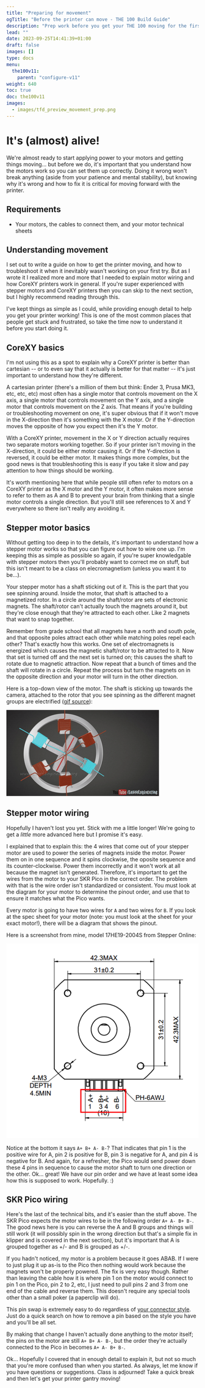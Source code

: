 ```yaml
---
title: "Preparing for movement"
ogTitle: "Before the printer can move - THE 100 Build Guide"
description: "Prep work before you get your THE 100 moving for the first time"
lead: ""
date: 2023-09-25T14:41:39+01:00
draft: false
images: []
type: docs
menu:
  the100v11:
    parent: "configure-v11"
weight: 640
toc: true
doc: the100v11
images: 
  - images/tfd_preview_movement_prep.png
---
```


# It's (almost) alive!
We're almost ready to start applying power to your motors and getting things moving... but before we do, it's important that you understand how the motors work so you can set them up correctly. Doing it wrong won't break anything (aside from your patience and mental stability), but knowing why it's wrong and how to fix it is critical for moving forward with the printer.

## Requirements 
  * Your motors, the cables to connect them, and your motor technical sheets

## Understanding movement
I set out to write a guide on how to get the printer moving, and how to troubleshoot it when it inevitably wasn't working on your first try. But as I wrote it I realized more and more that I needed to explain motor wiring and how CoreXY printers work in general. If you're super experienced with stepper motors and CoreXY printers then you can skip to the next section, but I highly recommend reading through this. 

I've kept things as simple as I could, while providing enough detail to help you get your printer working! This is one of the most common places that people get stuck and frustrated, so take the time now to understand it before you start doing it. 

## CoreXY basics
I'm not using this as a spot to explain why a CoreXY printer is better than cartesian -- or to even say that it actually is better for that matter -- it's just important to understand how they're different. 

A cartesian printer (there's a million of them but think: Ender 3, Prusa MK3, etc, etc, etc) most often has a single motor that controls movement on the X axis, a single motor that controls movement on the Y axis, and a single motor that controls movement on the Z axis. That means if you're building or troubleshooting movement on one, it's super obvious that if it won't move in the X-direction then it's something with the X motor. Or if the Y-direction moves the opposite of how you expect then it's the Y motor. 

With a CoreXY printer, movement in the X or Y direction actually requires two separate motors working together. So if your printer isn't moving in the X-direction, it could be either motor causing it. Or if the Y-direction is reversed, it could be either motor. It makes things more complex, but the good news is that troubleshooting this is easy if you take it slow and pay attention to how things should be working. 

It's worth mentioning here that while people still often refer to motors on a CoreXY printer as the X motor and the Y motor, it often makes more sense to refer to them as A and B to prevent your brain from thinking that a single motor controls a single direction. But you'll still see references to X and Y everywhere so there isn't really any avoiding it. 

## Stepper motor basics
Without getting too deep in to the details, it's important to understand how a stepper motor works so that you can figure out how to wire one up. I'm keeping this as simple as possible so again, if you're super knowledgable with stepper motors then you'll probably want to correct me on stuff, but this isn't meant to be a class on elecromagnetism (unless you want it to be...). 

Your stepper motor has a shaft sticking out of it. This is the part that you see spinning around. Inside the motor, that shaft is attached to a magnetized rotor. In a circle around the shaft/rotor are sets of electronic magnets. The shaft/rotor can't actually touch the magnets around it, but they're close enough that they're attracted to each other. Like 2 magnets that want to snap together. 

Remember from grade school that all magnets have a north and south pole, and that opposite poles attract each other while matching poles repel each other? That's exactly how this works. One set of electromagnets is energized which causes the magnetic shaft/rotor to be attracted to it. Now that set is turned off and the next set is turned on; this causes the shaft to rotate due to magnetic attraction. Now repeat that a bunch of times and the shaft will rotate in a circle. Repeat the process but turn the magnets on in the opposite direction and your motor will turn in the other direction.

Here is a top-down view of the motor. The shaft is sticking up towards the camera, attached to the rotor that you see spinning as the different magnet groups are electrified (<a href="https://www.youtube.com/watch?v=eyqwLiowZiU" target="_blank">gif source</a>):

<img src="images/stepper_motor_movement.gif">

## Stepper motor wiring
Hopefully I haven't lost you yet. Stick with me a little longer! We're going to get a <i>little</i> more advanced here but I promise it's easy.

I explained that to explain this: the 4 wires that come out of your stepper motor are used to power the series of magnets inside the motor. Power them on in one sequence and it spins clockwise, the oposite sequence and its counter-clockwise. Power them incorrectly and it won't work at all because the magnet isn't generated. Therefore, it's important to get the wires from the motor to your SKR Pico in the correct order. The problem with that is the wire order isn't standardized or consistent. You must look at the diagram for your motor to determine the pinout order, and use that to ensure it matches what the Pico wants. 

Every motor is going to have two wires for `A` and two wires for `B`. If you look at the spec sheet for your motor (note: you must look at the sheet for your exact motor!), there will be a diagram that shows the pinout. 

Here is a screenshot from mine, model 17HE19-2004S from Stepper Online:

<img src="images/motor_pinout.png">

Notice at the bottom it says `A+ B+ A- B-`? That indicates that pin 1 is the positive wire for A, pin 2 is positive for B, pin 3 is negative for A, and pin 4 is negative for B. And again, for a refresher, the Pico would send power down these 4 pins in sequence to cause the motor shaft to turn one direction or the other. Ok... great! We have our pin order and we have at least some idea how this is supposed to work. Hopefully. :) 

## SKR Pico wiring
Here's the last of the technical bits, and it's easier than the stuff above. The SKR Pico expects the motor wires to be in the following order `A+ A- B+ B-`. The good news here is you can reverse the A and B groups and things will still work (it will possibly spin in the wrong direction but that's a simple fix in klipper and is covered in the next section), but it's important that A is grouped together as +/- and B is grouped as +/-. 

If you hadn't noticed, my motor is a problem because it goes ABAB. If I were to just plug it up as-is to the Pico then nothing would work because the magnets won't be properly powered. The fix is very easy though. Rather than leaving the cable how it is where pin 1 on the motor would connect to pin 1 on the Pico, pin 2 to 2, etc, I just need to pull pins 2 and 3 from one end of the cable and reverse them. This doesn't require any special tools other than a small poker (a paperclip will do). 

This pin swap is extremely easy to do regardless of <a href="https://theforgetful.dev/the100/1.1/overview/faq/#what-motors-should-i-get">your connector style</a>. Just do a quick search on how to remove a pin based on the style you have and you'll be all set. 

By making that change I haven't actually done anything to the motor itself; the pins on the motor are still `A+ B+ A- B-`, but the order they're actually connected to the Pico in becomes `A+ A- B+ B-`. 

Ok... Hopefully I covered that in enough detail to explain it, but not so much that you're more confused than when you started. As always, let me know if you have questions or suggestions. Class is adjourned! Take a quick break and then let's get your printer gantry moving!
